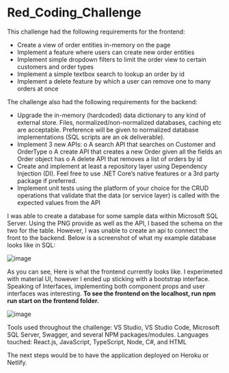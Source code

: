 # Red_Coding_Challenge


This challenge had the following requirements for the frontend:

-	Create a view of order entities in-memory on the page
-	Implement a feature where users can create new order entities
-	Implement simple dropdown filters to limit the order view to certain customers and order types
-	Implement a simple textbox search to lookup an order by id
-	Implement a delete feature by which a user can remove one to many orders at once


The challenge also had the following requirements for the backend:

-	Upgrade the in-memory (hardcoded) data dictionary to any kind of external store. Files, normalized/non-normalized databases, caching etc are acceptable. Preference will be given to normalized database implementations (SQL scripts are an ok deliverable).
-	Implement 3 new APIs:
o	A search API that searches on Customer and OrderType
o	A create API that creates a new Order given all the fields an Order object has
o	A delete API that removes a list of orders by id
-	Create and implement at least a repository layer using Dependency Injection (DI). Feel free to use .NET Core’s native features or a 3rd party package if preferred.
-	Implement unit tests using the platform of your choice for the CRUD operations that validate that the data (or service layer) is called with the expected values from the API

I was able to create a database for some sample data within Microsoft SQL Server. Using the PNG provide as well as the API, I based the schema on the two for the table. However, I was unable to create an api to connect the front to the backend. Below is a screenshot of what my example database looks like in SQL:

![image](https://user-images.githubusercontent.com/80648971/142740457-b3992288-a184-482d-9007-0b7e8b438cec.png)

As you can see, Here is what the frontend currently looks like. I experimeted with material UI, however I ended up sticking with a bootstrap interface. Speaking of Interfaces, implementing both
component props and user interfaces was interesting. **To see the frontend on the localhost, run npm run start on the frontend folder.**

![image](https://user-images.githubusercontent.com/80648971/142740530-d263e546-5e93-4992-9276-7c5710a0cc46.png)

Tools used throughout the challenge: VS Studio, VS Studio Code, Microsoft SQL Server, Swagger, and several NPM packages/modules.
Languages touched: React.js, JavaScript, TypeScript, Node, C#, and HTML

The next steps would be to have the application deployed on Heroku or Netlify.

